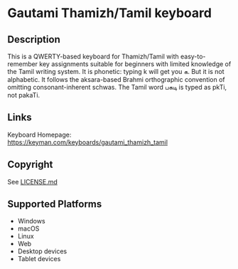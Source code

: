 Gautami Thamizh/Tamil keyboard
==============

Description
-----------
This is a QWERTY-based keyboard for Thamizh/Tamil with easy-to-remember key assignments suitable for beginners with limited knowledge of the Tamil writing system. It is phonetic: typing k will get you க. But it is not alphabetic. It follows the aksara-based Brahmi orthographic convention of omitting consonant-inherent schwas. The Tamil word பகடி is typed as pkTi, not pakaTi.

Links
-----
Keyboard Homepage: https://keyman.com/keyboards/gautami_thamizh_tamil

Copyright
---------
See [LICENSE.md](LICENSE.md)

Supported Platforms
-------------------
 * Windows
 * macOS
 * Linux
 * Web
 * Desktop devices
 * Tablet devices

